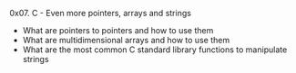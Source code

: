 0x07. C - Even more pointers, arrays and strings

* What are pointers to pointers and how to use them
* What are multidimensional arrays and how to use them
* What are the most common C standard library functions to manipulate strings
